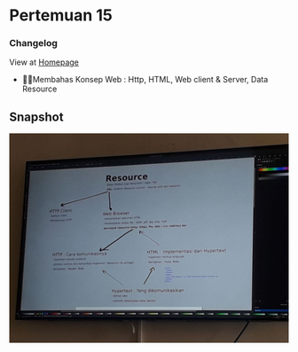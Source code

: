 # Pertemuan 15
### Changelog
View at [Homepage](https://github.com/ricky03knowhere/IF215007#pertemuan-15)

- 💭💡Membahas Konsep Web  : Http, HTML, Web client & Server, Data Resource


## Snapshot
![img](./photo_6111507668301623606_y.jpg)